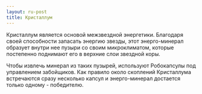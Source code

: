 ```yaml
---
layout: ru-post
title: Кристаллум
---
```


Кристаллум является основой межзвездной энергетики. Благодаря своей способности запасать энергию звезды, этот энерго-минерал образует внутри нее пузыри со своим микроклиматом, которые постепенно поднимают его в верхние слои звездной коры.

Чтобы извлечь минерал из таких пузырей, используют Робокапсулы под управлением забойщиков. Как правило около скоплений Кристаллума встречаются сразу несколько капсул и энерго-минерал достается только одному - победителю.
